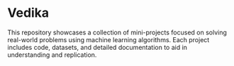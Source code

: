 # Vedika
This repository showcases a collection of mini-projects focused on solving real-world problems using machine learning algorithms. Each project includes code, datasets, and detailed documentation to aid in understanding and replication.
